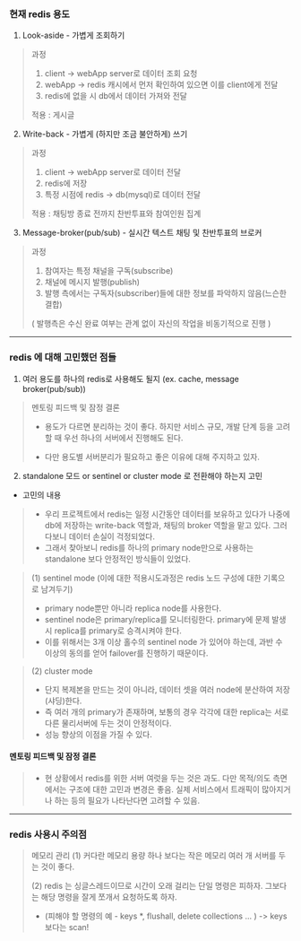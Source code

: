 ### 현재 redis 용도
1. Look-aside - 가볍게 조회하기
> 과정
>  1) client -> webApp server로 데이터 조회 요청
>  2) webApp -> redis 캐시에서 먼저 확인하여 있으면 이를 client에게 전달
>  3) redis에 없을 시 db에서 데이터 가져와 전달
> 
> 적용 : 게시글 
2. Write-back - 가볍게 (하지만 조금 불안하게) 쓰기
> 과정
> 1) client -> webApp server로 데이터 전달
> 2) redis에 저장
> 3) 특정 시점에 redis -> db(mysql)로 데이터 전달
>
> 적용 : 채팅방 종료 전까지 찬반투표와 참여인원 집계
> 
3. Message-broker(pub/sub) - 실시간 텍스트 채팅 및 찬반투표의 브로커
> 과정
> 1) 참여자는 특정 채널을 구독(subscribe)
> 2) 채널에 메시지 발행(publish)
> 3) 발행 측에서는 구독자(subscriber)들에 대한 정보를 파악하지 않음(느슨한 결합)
> 
> ( 발행측은 수신 완료 여부는 관계 없이 자신의 작업을 비동기적으로 진행 )
***
### redis 에 대해 고민했던 점들
1. 여러 용도를 하나의 redis로 사용해도 될지 (ex. cache, message broker(pub/sub))
> 멘토링 피드백 및 잠정 결론
> + 용도가 다르면 분리하는 것이 좋다. 하지만 서비스 규모, 개발 단계 등을 고려할 때 우선 하나의 서버에서 진행해도 된다.
> 
> + 다만 용도별 서버분리가 필요하고 좋은 이유에 대해 주지하고 있자.

2. standalone 모드 or sentinel or cluster mode 로 전환해야 하는지 고민
* 고민의 내용
> + 우리 프로젝트에서 redis는 일정 시간동안 데이터를 보유하고 있다가 나중에 db에 저장하는 write-back 역할과, 채팅의 broker 역할을 맡고 있다. 그러다보니 데이터 손실이 걱정되었다.
> + 그래서 찾아보니 redis를 하나의 primary node만으로 사용하는 standalone 보다 안정적인 방식들이 있었다.

>(1) sentinel mode (이에 대한 적용시도과정은 redis 노드 구성에 대한 기록으로 남겨두기)
> * primary node뿐만 아니라 replica node를 사용한다.
> * sentinel node은 primary/replica를 모니터링한다. primary에 문제 발생시 replica를 primary로 승격시켜야 한다.
> * 이를 위해서는 3개 이상 홀수의 sentinel node 가 있어야 하는데, 과반 수 이상의 동의를 얻어 failover를 진행하기 때문이다.

> (2) cluster mode
> * 단지 복제본을 만드는 것이 아니라, 데이터 셋을 여러 node에 분산하여 저장(샤딩)한다.
> * 즉 여러 개의 primary가 존재하며, 보통의 경우 각각에 대한 replica는 서로 다른 물리서버에 두는 것이 안정적이다.
> * 성능 향상의 이점을 가질 수 있다.
#### 멘토링 피드백 및 잠정 결론
> * 현 상황에서 redis를 위한 서버 여럿을 두는 것은 과도. 다만 목적/의도 측면에서는 구조에 대한 고민과 변경은 좋음. 실제 서비스에서 트래픽이 많아지거나 하는 등의 필요가 나타난다면 고려할 수 있음.

***
### redis 사용시 주의점
> 메모리 관리
> (1) 커다란 메모리 용량 하나 보다는 작은 메모리 여러 개 서버를 두는 것이 좋다.
>  
> (2) redis 는 싱글스레드이므로 시간이 오래 걸리는 단일 명령은 피하자. 그보다는 해당 명령을 잘게 쪼개서 요청하도록 하자.
> * (피해야 할 명령의 예 - keys *, flushall, delete collections ... ) -> keys 보다는  scan!


